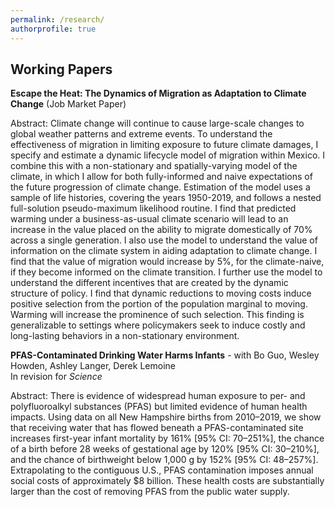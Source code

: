 ```yaml
---
permalink: /research/
authorprofile: true
---
```



<h2>Working Papers</h2>
<b>Escape the Heat: The Dynamics of Migration as Adaptation to Climate Change</b> (Job Market Paper)
<br style="line-height: 5px" />
  <p>Abstract: Climate change will continue to cause large-scale changes to global weather patterns and extreme events. To understand the effectiveness of migration in limiting exposure to future climate damages, I specify and
estimate a dynamic lifecycle model of migration within Mexico. I combine this with a non-stationary and
spatially-varying model of the climate, in which I allow for both fully-informed and naive expectations of the
future progression of climate change. Estimation of the model uses a sample of life histories, covering the years 1950-2019,
and follows a nested full-solution pseudo-maximum likelihood routine. I find that predicted warming under a
business-as-usual climate scenario will lead to an increase in the value placed on the ability to migrate
domestically of 70% across a single generation. I also use the model to understand the value of information
on the climate system in aiding adaptation to climate change. I find that the value of migration would increase by 5%, for the climate-naive, if they become informed on the climate transition. I further use the model to understand the different incentives that are created by the
dynamic structure of policy. I find that dynamic reductions to moving costs induce positive selection from the portion of the population marginal to moving. Warming will increase the prominence of such selection. This finding is generalizable to settings where policymakers seek to induce costly and long-lasting behaviors in a non-stationary environment.</p>
<b>PFAS-Contaminated Drinking Water Harms Infants</b> - with Bo Guo, Wesley Howden, Ashley Langer, Derek Lemoine
<br style="line-height: 5px" /> In revision for <i>Science </i>
  <p>Abstract: There is evidence of widespread human exposure to per- and polyfluoroalkyl substances (PFAS) but limited evidence of human health impacts. Using data on all New Hampshire births from 2010–2019, we show that receiving water that has flowed beneath a PFAS-contaminated site increases first-year infant mortality by 161% [95% CI: 70–251%], the chance of a birth before 28 weeks of gestational age by 120% [95% CI: 30–210%], and the chance of birthweight below 1,000 g by 152% [95% CI: 48–257%]. Extrapolating to the contiguous U.S., PFAS contamination imposes annual social costs of approximately $8 billion. These health costs are substantially larger than the cost of removing PFAS from the public water supply.</p>
